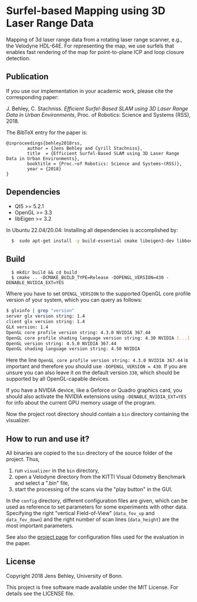 # Surfel-based Mapping using 3D Laser Range Data

Mapping of 3d laser range data from a rotating laser range scanner, e.g., the Velodyne HDL-64E.
For representing the map, we use surfels that enables fast rendering of the map for point-to-plane ICP and loop closure detection.

## Publication

If you use our implementation in your academic work, please cite the corresponding paper:

J. Behley, C. Stachniss. *Efficient Surfel-Based SLAM using 3D Laser Range Data in Urban Environments*, Proc. of Robotics: Science and Systems (RSS), 2018.

The BibTeX entry for the paper is:  
    
	@inproceedings{behley2018rss, 
			author = {Jens Behley and Cyrill Stachniss},
			title  = {Efficient Surfel-Based SLAM using 3D Laser Range Data in Urban Environments},
			booktitle = {Proc.~of Robotics: Science and Systems~(RSS)},
			year = {2018}  
	}


##  Dependencies

* Qt5 >= 5.2.1
* OpenGL >= 3.3
* libEigen >= 3.2

In Ubuntu 22.04/20.04: Installing all dependencies is accomplished by:
```bash
  $  sudo apt-get install -y build-essential cmake libeigen3-dev libboost-all-dev qtbase5-dev libglew-dev
```

## Build

```
  $ mkdir build && cd build
  $ cmake .. -DCMAKE_BUILD_TYPE=Release -DOPENGL_VERSION=430 -DENABLE_NVIDIA_EXT=YES
```
  
  Where you have to set `OPENGL_VERSION` to the supported OpenGL core profile version of your system, which you can query as follows:

```bash
$ glxinfo | grep "version"
server glx version string: 1.4
client glx version string: 1.4
GLX version: 1.4
OpenGL core profile version string: 4.3.0 NVIDIA 367.44
OpenGL core profile shading language version string: 4.30 NVIDIA [...]
OpenGL version string: 4.5.0 NVIDIA 367.44
OpenGL shading language version string: 4.50 NVIDIA
```

 Here the line `OpenGL core profile version string: 4.3.0 NVIDIA 367.44` is important and therefore you should use `-DOPENGL_VERSION = 430`. If you are unsure you can also leave it on the default version `330`, which should be supported by all OpenGL-capable devices.

 If you have a NVIDIA device, like a Geforce or Quadro graphics card, you should also activate the NVIDIA extensions using `-DENABLE_NVIDIA_EXT=YES` for info about the current GPU memory usage of the program.
 
 Now the project root directory should contain a `bin` directory containing the visualizer.

## How to run and use it?

All binaries are copied to the `bin` directory of the source folder of the project. Thus,
1. run `visualizer` in the `bin` directory,
2. open a Velodyne directory from the KITTI Visual Odometry Benchmark and select a ".bin" file,
3. start the processing of the scans via the "play button" in the GUI.

In the `config` directory, different configuration files are given, which can be used as reference to set parameters for some experiments with other data. Specifying the right "vertical Field-of-View" (`data_fov_up` and `data_fov_down`) and the right number of scan lines (`data_height`) are the most important parameters.

See also the [project page](http://jbehley.github.io/projects/surfel_mapping/) for configuration files used for the evaluation in the paper.

## License


Copyright 2018 Jens Behley, University of Bonn.

This project is free software made available under the MIT License. For details see the LICENSE file.


